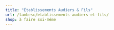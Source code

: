 ```yaml
---
title: "Établissements Audiers & Fils"
url: /lambesc/etablissements-audiers-et-fils/
shop: à faire soi-même
---
```

